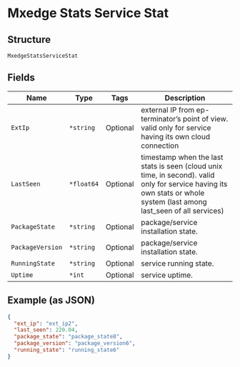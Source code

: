 
# Mxedge Stats Service Stat

## Structure

`MxedgeStatsServiceStat`

## Fields

| Name | Type | Tags | Description |
|  --- | --- | --- | --- |
| `ExtIp` | `*string` | Optional | external IP from ep-terminator’s point of view. valid only for service having its own cloud connection |
| `LastSeen` | `*float64` | Optional | timestamp when the last stats is seen (cloud unix time, in second). valid only for service having its own stats or whole system (last among last_seen of all services) |
| `PackageState` | `*string` | Optional | package/service installation state. |
| `PackageVersion` | `*string` | Optional | package/service installation state. |
| `RunningState` | `*string` | Optional | service running state. |
| `Uptime` | `*int` | Optional | service uptime. |

## Example (as JSON)

```json
{
  "ext_ip": "ext_ip2",
  "last_seen": 220.04,
  "package_state": "package_state8",
  "package_version": "package_version6",
  "running_state": "running_state6"
}
```

